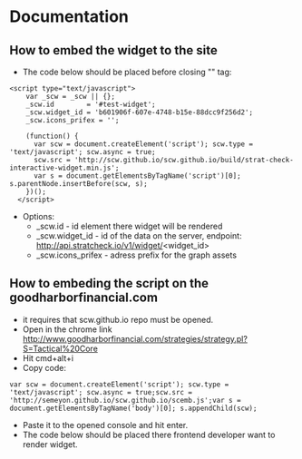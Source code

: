 # Documentation

## How to embed the widget to the site
* The code below should be placed before closing "</body>" tag:
<pre><code>&lt;script type=&quot;text/javascript&quot;&gt;
    var _scw = _scw || {};
    _scw.id        = '#test-widget';
    _scw.widget_id = 'b601906f-607e-4748-b15e-88dcc9f256d2';
    _scw.icons_prifex = '';

    (function() {
      var scw = document.createElement('script'); scw.type = 'text/javascript'; scw.async = true;
      scw.src = 'http://scw.github.io/scw.github.io/build/strat-check-interactive-widget.min.js';
      var s = document.getElementsByTagName('script')[0]; s.parentNode.insertBefore(scw, s);
    })();
  &lt;/script&gt;</code></pre>
* Options:
  * _scw.id - id element there widget will be rendered
  * _scw.widget_id - id of the data on the server, endpoint: http://api.stratcheck.io/v1/widget/<widget_id>
  * _scw.icons_prifex - adress prefix for the graph assets


## How to embeding the script on the goodharborfinancial.com
* it requires that scw.github.io repo must be opened.
* Open in the chrome link http://www.goodharborfinancial.com/strategies/strategy.pl?S=Tactical%20Core
* Hit cmd+alt+i
* Copy code:
<pre><code>var scw = document.createElement('script'); scw.type = 'text/javascript'; scw.async = true;scw.src = 'http://semeyon.github.io/scw.github.io/scemb.js';var s = document.getElementsByTagName('body')[0]; s.appendChild(scw);</code></pre>

* Paste it to the opened console and hit enter.
* The code below should be placed there frontend developer want to render widget.
<pre><code><widget id="test-widget" style="display:block;width:1124px;height:780px;background:url(build/713.GIF) no-repeat center"></widget></code></pre>
